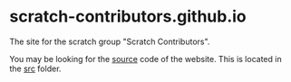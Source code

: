 # scratch-contributors.github.io
The site for the scratch group "Scratch Contributors".

You may be looking for the [source](/src) code of the website. This is located in the [src](/src) folder.